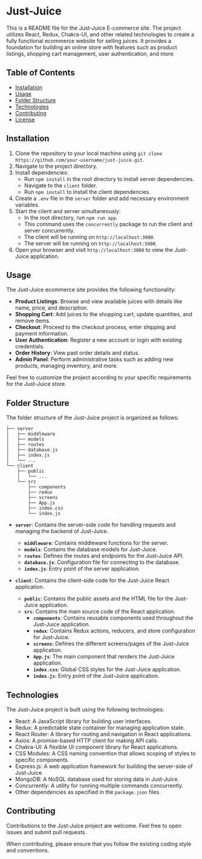 # Just-Juice

This is a README file for the Just-Juice E-commerce site. The project utilizes React, Redux, Chakra-UI, and other related technologies to create a fully functional ecommerce website for selling juices. It provides a foundation for building an online store with features such as product listings, shopping cart management, user authentication, and more.

## Table of Contents

- [Installation](#installation)
- [Usage](#usage)
- [Folder Structure](#folder-structure)
- [Technologies](#technologies)
- [Contributing](#contributing)
- [License](#license)

## Installation

1. Clone the repository to your local machine using `git clone https://github.com/your-username/just-juice.git`.
2. Navigate to the project directory.
3. Install dependencies:
   - Run `npm install` in the root directory to install server dependencies.
   - Navigate to the `client` folder.
   - Run `npm install` to install the client dependencies.
4. Create a `.env` file in the `server` folder and add necessary environment variables.
5. Start the client and server simultaneously:
   - In the root directory, run `npm run app`.
   - This command uses the `concurrently` package to run the client and server concurrently.
   - The client will be running on `http://localhost:3000`.
   - The server will be running on `http://localhost:5000`.
6. Open your browser and visit `http://localhost:3000` to view the Just-Juice application.

## Usage

The Just-Juice ecommerce site provides the following functionality:

- **Product Listings**: Browse and view available juices with details like name, price, and description.
- **Shopping Cart**: Add juices to the shopping cart, update quantities, and remove items.
- **Checkout**: Proceed to the checkout process, enter shipping and payment information.
- **User Authentication**: Register a new account or login with existing credentials.
- **Order History**: View past order details and status.
- **Admin Panel**: Perform administrative tasks such as adding new products, managing inventory, and more.

Feel free to customize the project according to your specific requirements for the Just-Juice store.

## Folder Structure

The folder structure of the Just-Juice project is organized as follows:

```
├── server
│   ├── middleware
│   ├── models
│   ├── routes
│   ├── database.js
│   ├── index.js
│   └── ...
└── client
    ├── public
    │   └── ...
    └── src
        ├── components
        ├── redux
        ├── screens
        ├── App.js
        ├── index.css
        └── index.js
```

- **`server`**: Contains the server-side code for handling requests and managing the backend of Just-Juice.
  - **`middleware`**: Contains middleware functions for the server.
  - **`models`**: Contains the database models for Just-Juice.
  - **`routes`**: Defines the routes and endpoints for the Just-Juice API.
  - **`database.js`**: Configuration file for connecting to the database.
  - **`index.js`**: Entry point of the server application.

- **`client`**: Contains the client-side code for the Just-Juice React application.
  - **`public`**: Contains the public assets and the HTML file for the Just-Juice application.
  - **`src`**: Contains the main source code of the React application.
    - **`components`**: Contains reusable components used throughout the Just-Juice application.
    - **`redux`**: Contains Redux actions, reducers, and store configuration for Just-Juice.
    - **`screens`**: Defines the different screens/pages of the Just-Juice application.
    - **`App.js`**: The main component that renders the Just-Juice application.
    - **`index.css`**: Global CSS styles for the Just-Juice application.
    - **`index.js`**: Entry point of the Just-Juice application.

## Technologies

The Just-Juice project is built using the following technologies:

- React: A JavaScript library for building user interfaces.
- Redux: A predictable state container for managing application state.
- React Router: A library for routing and navigation in React applications.
- Axios: A promise-based HTTP client for making API calls.
- Chakra-UI: A flexible UI component library for React applications.
- CSS Modules: A CSS naming convention that allows scoping of styles to specific components.
- Express.js: A web application framework for building the server-side of Just-Juice.
- MongoDB: A NoSQL database used for storing data in Just-Juice.
- Concurrently: A utility for running multiple commands concurrently.
- Other dependencies as specified in the `package.json` files.

## Contributing

Contributions to the Just-Juice project are welcome. Feel free to open issues and submit pull requests.

When contributing, please ensure that you follow the existing coding style and conventions.
